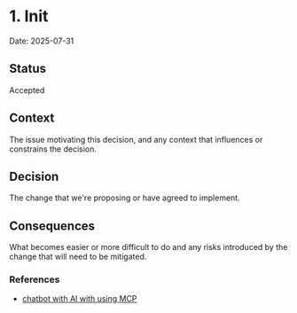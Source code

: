 # 1. Init

Date: 2025-07-31

## Status

Accepted

## Context

The issue motivating this decision, and any context that influences or constrains the decision.

## Decision

The change that we're proposing or have agreed to implement.

## Consequences

What becomes easier or more difficult to do and any risks introduced by the change that will need to be mitigated.

### References

- [chatbot with AI with using MCP](https://www.docker.com/blog/beyond-the-chatbot-event-driven-agents-in-action/)
